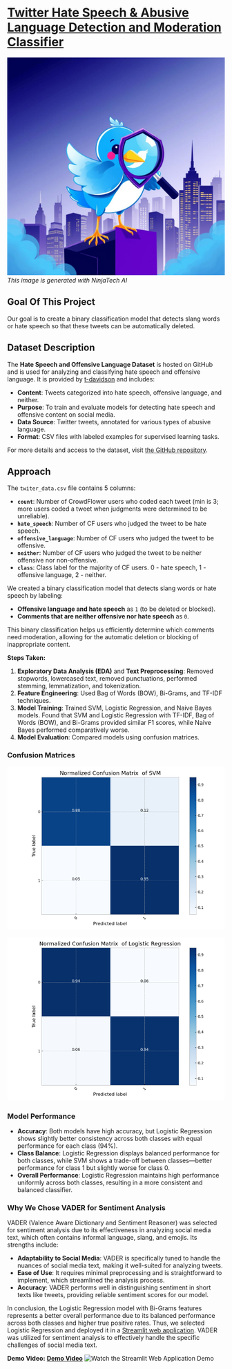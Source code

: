 # **[Twitter Hate Speech & Abusive Language Detection and Moderation Classifier](https://twitter-hate-speech-abusive-language-detection-and-moderation.streamlit.app/)**

![Cover](https://github.com/5PCD3/Twitter-Hate-Speech-Abusive-Language-Detection-and-Moderation-Classifier/blob/main/cover_picture.jpeg)
*This image is generated with NinjaTech AI*

## **Goal Of This Project**
Our goal is to create a binary classification model that detects slang words or hate speech so that these tweets can be automatically deleted.

## **Dataset Description**

The **Hate Speech and Offensive Language Dataset** is hosted on GitHub and is used for analyzing and classifying hate speech and offensive language. It is provided by [t-davidson](https://github.com/t-davidson) and includes:

- **Content**: Tweets categorized into hate speech, offensive language, and neither.
- **Purpose**: To train and evaluate models for detecting hate speech and offensive content on social media.
- **Data Source**: Twitter tweets, annotated for various types of abusive language.
- **Format**: CSV files with labeled examples for supervised learning tasks.

For more details and access to the dataset, visit [the GitHub repository](https://github.com/t-davidson/hate-speech-and-offensive-language).

## **Approach**

The `twiter_data.csv` file contains 5 columns:

* **`count`**: Number of CrowdFlower users who coded each tweet (min is 3; more users coded a tweet when judgments were determined to be unreliable).
* **`hate_speech`**: Number of CF users who judged the tweet to be hate speech.
* **`offensive_language`**: Number of CF users who judged the tweet to be offensive.
* **`neither`**: Number of CF users who judged the tweet to be neither offensive nor non-offensive.
* **`class`**: Class label for the majority of CF users. 0 - hate speech, 1 - offensive language, 2 - neither.

We created a binary classification model that detects slang words or hate speech by labeling:

- **Offensive language and hate speech** as `1` (to be deleted or blocked).
- **Comments that are neither offensive nor hate speech** as `0`.

This binary classification helps us efficiently determine which comments need moderation, allowing for the automatic deletion or blocking of inappropriate content.

**Steps Taken:**
1. **Exploratory Data Analysis (EDA)** and **Text Preprocessing**: Removed stopwords, lowercased text, removed punctuations, performed stemming, lemmatization, and tokenization.
2. **Feature Engineering**: Used Bag of Words (BOW), Bi-Grams, and TF-IDF techniques.
3. **Model Training**: Trained SVM, Logistic Regression, and Naive Bayes models. Found that SVM and Logistic Regression with TF-IDF, Bag of Words (BOW), and Bi-Grams provided similar F1 scores, while Naive Bayes performed comparatively worse.
4. **Model Evaluation**: Compared models using confusion matrices.

### Confusion Matrices

![SVM Confusion Matrix](https://github.com/5PCD3/Twitter-Hate-Speech-Abusive-Language-Detection-and-Moderation-Classifier/blob/main/plots/SVM_confusion_matrix_normalized.png)

![Logistic Regression Confusion Matrix](https://github.com/5PCD3/Twitter-Hate-Speech-Abusive-Language-Detection-and-Moderation-Classifier/blob/main/plots/Log_reg_confusion_matrix_normalized.png)

### Model Performance

- **Accuracy**: Both models have high accuracy, but Logistic Regression shows slightly better consistency across both classes with equal performance for each class (94%).
- **Class Balance**: Logistic Regression displays balanced performance for both classes, while SVM shows a trade-off between classes—better performance for class 1 but slightly worse for class 0.
- **Overall Performance**: Logistic Regression maintains high performance uniformly across both classes, resulting in a more consistent and balanced classifier.

### Why We Chose VADER for Sentiment Analysis

VADER (Valence Aware Dictionary and Sentiment Reasoner) was selected for sentiment analysis due to its effectiveness in analyzing social media text, which often contains informal language, slang, and emojis. Its strengths include:

- **Adaptability to Social Media**: VADER is specifically tuned to handle the nuances of social media text, making it well-suited for analyzing tweets.
- **Ease of Use**: It requires minimal preprocessing and is straightforward to implement, which streamlined the analysis process.
- **Accuracy**: VADER performs well in distinguishing sentiment in short texts like tweets, providing reliable sentiment scores for our model.

In conclusion, the Logistic Regression model with Bi-Grams features represents a better overall performance due to its balanced performance across both classes and higher true positive rates. Thus, we selected Logistic Regression and deployed it in a [Streamlit web application](https://twitter-hate-speech-detector-app-aman-deva-w69obbj4kdq.streamlit.app/). VADER was utilized for sentiment analysis to effectively handle the specific challenges of social media text.

**Demo Video:**
**[Demo Video]()** 
![Watch the Streamlit Web Application Demo]()
